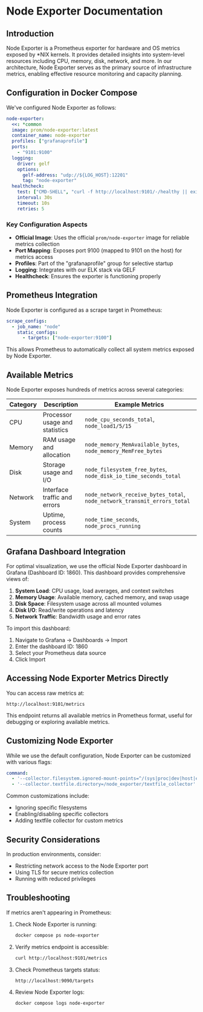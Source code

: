 # Node Exporter Documentation

## Introduction

Node Exporter is a Prometheus exporter for hardware and OS metrics exposed by *NIX kernels. It provides detailed insights into system-level resources including CPU, memory, disk, network, and more. In our architecture, Node Exporter serves as the primary source of infrastructure metrics, enabling effective resource monitoring and capacity planning.

## Configuration in Docker Compose

We've configured Node Exporter as follows:

```yaml
node-exporter:
  <<: *common
  image: prom/node-exporter:latest
  container_name: node-exporter
  profiles: ["grafanaprofile"]
  ports:
    - "9101:9100"
  logging:
    driver: gelf
    options:
      gelf-address: "udp://${LOG_HOST}:12201"
      tag: "node-exporter"
  healthcheck:
    test: ["CMD-SHELL", "curl -f http://localhost:9101/-/healthy || exit 1"]
    interval: 30s
    timeout: 10s
    retries: 5
```

### Key Configuration Aspects

- **Official Image**: Uses the official `prom/node-exporter` image for reliable metrics collection
- **Port Mapping**: Exposes port 9100 (mapped to 9101 on the host) for metrics access
- **Profiles**: Part of the "grafanaprofile" group for selective startup
- **Logging**: Integrates with our ELK stack via GELF
- **Healthcheck**: Ensures the exporter is functioning properly

## Prometheus Integration

Node Exporter is configured as a scrape target in Prometheus:

```yaml
scrape_configs:
  - job_name: "node"
    static_configs:
      - targets: ["node-exporter:9100"]
```

This allows Prometheus to automatically collect all system metrics exposed by Node Exporter.

## Available Metrics

Node Exporter exposes hundreds of metrics across several categories:

| Category | Description | Example Metrics |
|----------|-------------|-----------------|
| CPU | Processor usage and statistics | `node_cpu_seconds_total`, `node_load1/5/15` |
| Memory | RAM usage and allocation | `node_memory_MemAvailable_bytes`, `node_memory_MemFree_bytes` |
| Disk | Storage usage and I/O | `node_filesystem_free_bytes`, `node_disk_io_time_seconds_total` |
| Network | Interface traffic and errors | `node_network_receive_bytes_total`, `node_network_transmit_errors_total` |
| System | Uptime, process counts | `node_time_seconds`, `node_procs_running` |

## Grafana Dashboard Integration

For optimal visualization, we use the official Node Exporter dashboard in Grafana (Dashboard ID: 1860). This dashboard provides comprehensive views of:

1. **System Load**: CPU usage, load averages, and context switches
2. **Memory Usage**: Available memory, cached memory, and swap usage
3. **Disk Space**: Filesystem usage across all mounted volumes
4. **Disk I/O**: Read/write operations and latency
5. **Network Traffic**: Bandwidth usage and error rates

To import this dashboard:
1. Navigate to Grafana → Dashboards → Import
2. Enter the dashboard ID: 1860
3. Select your Prometheus data source
4. Click Import

## Accessing Node Exporter Metrics Directly

You can access raw metrics at:
```
http://localhost:9101/metrics
```

This endpoint returns all available metrics in Prometheus format, useful for debugging or exploring available metrics.

## Customizing Node Exporter

While we use the default configuration, Node Exporter can be customized with various flags:

```yaml
command:
  - '--collector.filesystem.ignored-mount-points=^/(sys|proc|dev|host|etc)($|/)'
  - '--collector.textfile.directory=/node_exporter/textfile_collector'
```

Common customizations include:
- Ignoring specific filesystems
- Enabling/disabling specific collectors
- Adding textfile collector for custom metrics

## Security Considerations

In production environments, consider:
- Restricting network access to the Node Exporter port
- Using TLS for secure metrics collection
- Running with reduced privileges

## Troubleshooting

If metrics aren't appearing in Prometheus:

1. Check Node Exporter is running:
   ```bash
   docker compose ps node-exporter
   ```

2. Verify metrics endpoint is accessible:
   ```bash
   curl http://localhost:9101/metrics
   ```

3. Check Prometheus targets status:
   ```
   http://localhost:9090/targets
   ```

4. Review Node Exporter logs:
   ```bash
   docker compose logs node-exporter
   ```
